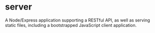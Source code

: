 server
======

A Node/Express application supporting a RESTful API, as well as serving static files, including a bootstrapped JavaScript client application.
